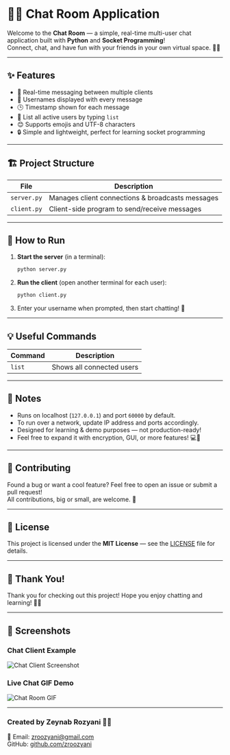 # 💬🔥 Chat Room Application

Welcome to the **Chat Room** — a simple, real-time multi-user chat application built with **Python** and **Socket Programming**!  
Connect, chat, and have fun with your friends in your own virtual space. 🚀✨

---

## ✨ Features

- 🔄 Real-time messaging between multiple clients  
- 👥 Usernames displayed with every message  
- 🕒 Timestamp shown for each message  
- 📜 List all active users by typing `list`  
- 😊 Supports emojis and UTF-8 characters  
- 🔒 Simple and lightweight, perfect for learning socket programming

---

## 🏗️ Project Structure

| File          | Description                              |
| ------------- | ------------------------------------   |
| `server.py`   | Manages client connections & broadcasts messages |
| `client.py`   | Client-side program to send/receive messages     |

---

## 🚀 How to Run

1. **Start the server** (in a terminal):

    ```bash
    python server.py
    ```

2. **Run the client** (open another terminal for each user):

    ```bash
    python client.py
    ```

3. Enter your username when prompted, then start chatting! 🎉

---

## 💡 Useful Commands

| Command  | Description                  |
| -------- | ----------------------------|
| `list`   | Shows all connected users    |

---

## 📌 Notes

- Runs on localhost (`127.0.0.1`) and port `60000` by default.  
- To run over a network, update IP address and ports accordingly.  
- Designed for learning & demo purposes — not production-ready!  
- Feel free to expand it with encryption, GUI, or more features! 💻🔧

---

## 🤝 Contributing

Found a bug or want a cool feature? Feel free to open an issue or submit a pull request!  
All contributions, big or small, are welcome. 💙

---

## 📝 License

This project is licensed under the **MIT License** — see the [LICENSE](LICENSE) file for details.

---

## 🙌 Thank You!

Thank you for checking out this project! Hope you enjoy chatting and learning! 🎈🎉

---

## 📸 Screenshots

### Chat Client Example

![Chat Client Screenshot](https://user-images.githubusercontent.com/yourusername/chat-room-screenshot.png)

### Live Chat GIF Demo

![Chat Room GIF](https://media.giphy.com/media/3oEjI6SIIHBdRxXI40/giphy.gif)

---

### Created by Zeynab Rozyani 👩‍💻

📧 Email: [zroozyani@gmail.com](mailto:zroozyani@gmail.com)  
GitHub: [github.com/zroozyani](https://github.com/zroozyani)
